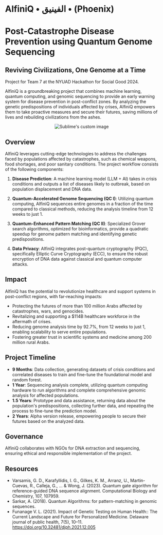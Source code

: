 # AlfiniQ • الفينيق • (Phoenix)
# Post-Catastrophe Disease Prevention using Quantum Genome Sequencing
## Reviving Civilizations, One Genome at a Time
Project for Team 7 at the NYUAD Hackathon for Social Good 2024.

AlfiniQ is a groundbreaking project that combines machine learning, quantum computing, and genomic sequencing to provide an early warning system for disease prevention in post-conflict zones. By analyzing the genetic predispositions of individuals affected by crises, AlfiniQ empowers them to take proactive measures and secure their futures, saving millions of lives and rebuilding civilizations from the ashes.

<p align="center">
  <img src="[https://github.com/waldyr/Sublime-Installer/blob/master/sublime_text.png?raw=true](https://i.pinimg.com/originals/10/ce/e2/10cee23a6962e079cdd63066564c713e.gif)" alt="Sublime's custom image"/>
</p>

## Overview

AlfiniQ leverages cutting-edge technologies to address the challenges faced by populations affected by catastrophes, such as chemical weapons, food shortages, and poor sanitary conditions. The project workflow consists of the following components:

1. **Disease Prediction**: A machine learning model (LLM + AI) takes in crisis conditions and outputs a list of diseases likely to outbreak, based on population displacement and DNA data.

2. **Quantum-Accelerated Genome Sequencing (QC I)**: Utilizing quantum computing, AlfiniQ sequences entire genomes in a fraction of the time compared to classical methods, reducing the analysis timeline from 12 weeks to just 1.

3. **Quantum-Enhanced Pattern Matching (QC II)**: Specialized Grover search algorithms, optimized for bioinformatics, provide a quadratic speedup for genome pattern matching and identifying genetic predispositions.

4. **Data Privacy**: AlfiniQ integrates post-quantum cryptography (PQC), specifically Elliptic Curve Cryptography (ECC), to ensure the robust encryption of DNA data against classical and quantum computer attacks.

## Impact

AlfiniQ has the potential to revolutionize healthcare and support systems in post-conflict regions, with far-reaching impacts:

- Protecting the futures of more than 100 million Arabs affected by catastrophes, wars, and genocides.
- Revitalizing and supporting a $114B healthcare workforce in the aftermath of crises.
- Reducing genome analysis time by 92.7%, from 12 weeks to just 1, enabling scalability to serve entire populations.
- Fostering greater trust in scientific systems and medicine among 200 million rural Arabs.

## Project Timeline

- **9 Months**: Data collection, generating datasets of crisis conditions and correlated diseases to train and fine-tune the foundational model and random forest.
- **1 Year**: Sequencing analysis complete, utilizing quantum computing hardware to run algorithms and complete comprehensive genomic analysis for affected populations.
- **1.5 Years**: Prototype and data assistance, returning data about the population's predispositions, collecting further data, and repeating the process to fine-tune the prediction model.
- **2 Years**: Alpha version release, empowering people to secure their futures based on the analyzed data.

## Governance

AlfiniQ collaborates with NGOs for DNA extraction and sequencing, ensuring ethical and responsible implementation of the project.

## Resources

- Varsamis, G. D., Karafyllidis, I. G., Gilkes, K. M., Arranz, U., Martin-Cuevas, R., Calleja, G., ... & Wong, J. (2023). Quantum gate algorithm for reference-guided DNA sequence alignment. Computational Biology and Chemistry, 107, 107959.
- Sarkar, A. (2018). Quantum Algorithms: for pattern-matching in genomic sequences.
- Funanage V. L. (2021). Impact of Genetic Testing on Human Health:: The Current Landscape and Future for Personalized Medicine. Delaware journal of public health, 7(5), 10–11. https://doi.org/10.32481/djph.2021.12.005
